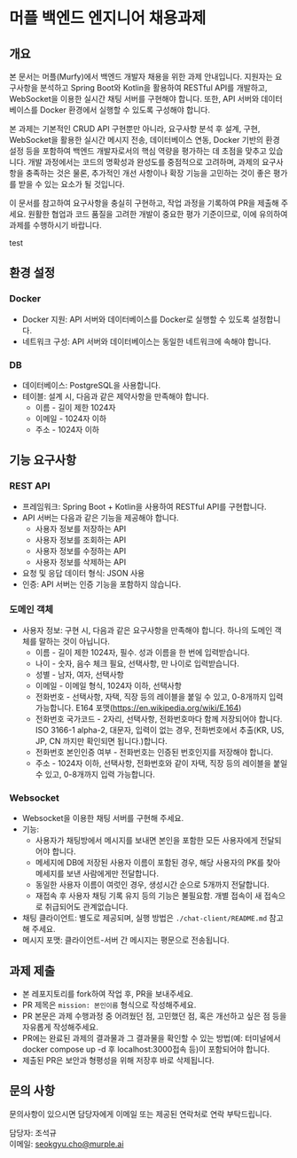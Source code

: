 # 머플 백엔드 엔지니어 채용과제

## 개요

본 문서는 머플(Murfy)에서 백엔드 개발자 채용을 위한 과제 안내입니다. 지원자는 요구사항을 분석하고 Spring Boot와 Kotlin을 활용하여 RESTful API를 개발하고, WebSocket을 이용한 실시간 채팅 서버를 구현해야 합니다. 또한, API 서버와 데이터베이스를 Docker 환경에서 실행할 수 있도록 구성해야 합니다.

본 과제는 기본적인 CRUD API 구현뿐만 아니라, 요구사항 분석 후 설계, 구현, WebSocket을 활용한 실시간 메시지 전송, 데이터베이스 연동, Docker 기반의 환경 설정 등을 포함하여 백엔드 개발자로서의 핵심 역량을 평가하는 데 초점을 맞추고 있습니다. 개발 과정에서는 코드의 명확성과 완성도를 중점적으로 고려하며, 과제의 요구사항을 충족하는 것은 물론, 추가적인 개선 사항이나 확장 기능을 고민하는 것이 좋은 평가를 받을 수 있는 요소가 될 것입니다.

이 문서를 참고하여 요구사항을 충실히 구현하고, 작업 과정을 기록하여 PR을 제출해 주세요. 원활한 협업과 코드 품질을 고려한 개발이 중요한 평가 기준이므로, 이에 유의하여 과제를 수행하시기 바랍니다.

test

## 환경 설정

### Docker
- Docker 지원: API 서버와 데이터베이스를 Docker로 실행할 수 있도록 설정합니다.
- 네트워크 구성: API 서버와 데이터베이스는 동일한 네트워크에 속해야 합니다.

### DB
- 데이터베이스: PostgreSQL을 사용합니다.
- 테이블: 설계 시, 다음과 같은 제약사항을 만족해야 합니다.
  - 이름 - 길이 제한 1024자
  - 이메일 - 1024자 이하
  - 주소 - 1024자 이하

## 기능 요구사항

### REST API
- 프레임워크: Spring Boot + Kotlin을 사용하여 RESTful API를 구현합니다.
- API 서버는 다음과 같은 기능을 제공해야 합니다.
  - 사용자 정보를 저장하는 API
  - 사용자 정보를 조회하는 API
  - 사용자 정보를 수정하는 API
  - 사용자 정보를 삭제하는 API
- 요청 및 응답 데이터 형식: JSON 사용
- 인증: API 서버는 인증 기능을 포함하지 않습니다.

### 도메인 객체
- 사용자 정보: 구현 시, 다음과 같은 요구사항을 만족해야 합니다. 하나의 도메인 객체를 말하는 것이 아닙니다.
  - 이름 - 길이 제한 1024자, 필수. 성과 이름을 한 번에 입력받습니다.
  - 나이 - 숫자, 음수 체크 필요, 선택사항, 만 나이로 입력받습니다.
  - 성별 - 남자, 여자, 선택사항
  - 이메일 - 이메일 형식, 1024자 이하, 선택사항
  - 전화번호 - 선택사항, 자택, 직장 등의 레이블을 붙일 수 있고, 0-8개까지 입력 가능합니다. E164 포맷(https://en.wikipedia.org/wiki/E.164)
  - 전화번호 국가코드 - 2자리, 선택사항, 전화번호마다 함께 저장되어야 합니다. ISO 3166-1 alpha-2, 대문자, 입력이 없는 경우, 전화번호에서 추출(KR, US, JP, CN 까지만 확인되면 됩니다.)합니다.
  - 전화번호 본인인증 여부 - 전화번호는 인증된 번호인지를 저장해야 합니다.
  - 주소 - 1024자 이하, 선택사항, 전화번호와 같이 자택, 직장 등의 레이블을 붙일 수 있고, 0-8개까지 입력 가능합니다.
  
### Websocket
- Websocket을 이용한 채팅 서버를 구현해 주세요.
- 기능:
  - 사용자가 채팅방에서 메시지를 보내면 본인을 포함한 모든 사용자에게 전달되어야 합니다.
  - 메세지에 DB에 저장된 사용자 이름이 포함된 경우, 해당 사용자의 PK를 찾아 메세지를 보낸 사람에게만 전달합니다.
  - 동일한 사용자 이름이 여럿인 경우, 생성시간 순으로 5개까지 전달합니다.
  - 재접속 후 사용자 채팅 기록 유지 등의 기능은 불필요함. 개별 접속이 새 접속으로 취급되어도 관계없습니다.
- 채팅 클라이언트: 별도로 제공되며, 실행 방법은 `./chat-client/README.md` 참고해 주세요.
- 메시지 포맷: 클라이언트-서버 간 메시지는 평문으로 전송됩니다.

## 과제 제출
- 본 레포지토리를 fork하여 작업 후, PR을 보내주세요.
- PR 제목은 `mission: 본인이름` 형식으로 작성해주세요.
- PR 본문은 과제 수행과정 중 어려웠던 점, 고민했던 점, 혹은 개선하고 싶은 점 등을 자유롭게 작성해주세요.
- PR에는 완료된 과제의 결과물과 그 결과물을 확인할 수 있는 방법(예: 터미널에서 docker compose up -d 후 localhost:3000접속 등)이 포함되어야 합니다.
- 제출된 PR은 보안과 형평성을 위해 저장후 바로 삭제됩니다.

## 문의 사항

문의사항이 있으시면 담당자에게 이메일 또는 제공된 연락처로 연락 부탁드립니다.

담당자: 조석규  
이메일: seokgyu.cho@murple.ai
